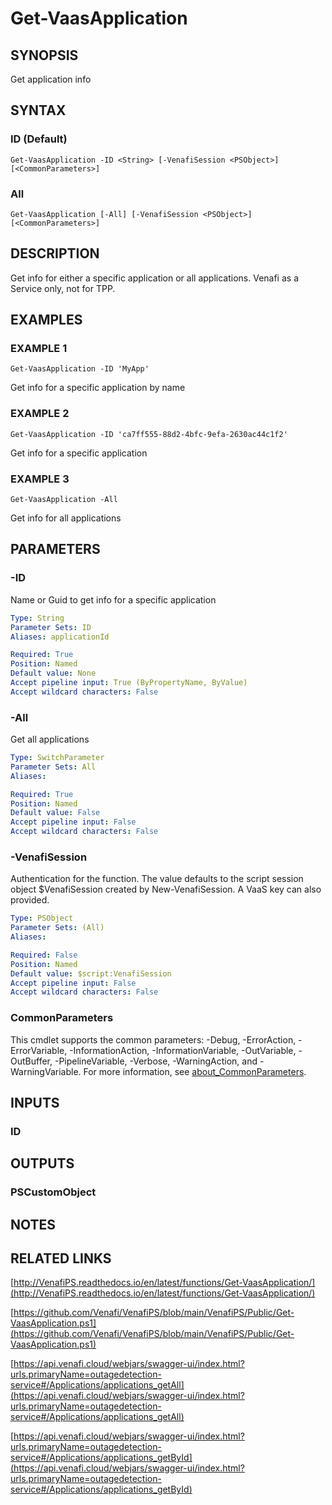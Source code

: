 # Get-VaasApplication

## SYNOPSIS
Get application info

## SYNTAX

### ID (Default)
```
Get-VaasApplication -ID <String> [-VenafiSession <PSObject>] [<CommonParameters>]
```

### All
```
Get-VaasApplication [-All] [-VenafiSession <PSObject>] [<CommonParameters>]
```

## DESCRIPTION
Get info for either a specific application or all applications. 
Venafi as a Service only, not for TPP.

## EXAMPLES

### EXAMPLE 1
```
Get-VaasApplication -ID 'MyApp'
```

Get info for a specific application by name

### EXAMPLE 2
```
Get-VaasApplication -ID 'ca7ff555-88d2-4bfc-9efa-2630ac44c1f2'
```

Get info for a specific application

### EXAMPLE 3
```
Get-VaasApplication -All
```

Get info for all applications

## PARAMETERS

### -ID
Name or Guid to get info for a specific application

```yaml
Type: String
Parameter Sets: ID
Aliases: applicationId

Required: True
Position: Named
Default value: None
Accept pipeline input: True (ByPropertyName, ByValue)
Accept wildcard characters: False
```

### -All
Get all applications

```yaml
Type: SwitchParameter
Parameter Sets: All
Aliases:

Required: True
Position: Named
Default value: False
Accept pipeline input: False
Accept wildcard characters: False
```

### -VenafiSession
Authentication for the function.
The value defaults to the script session object $VenafiSession created by New-VenafiSession.
A VaaS key can also provided.

```yaml
Type: PSObject
Parameter Sets: (All)
Aliases:

Required: False
Position: Named
Default value: $script:VenafiSession
Accept pipeline input: False
Accept wildcard characters: False
```

### CommonParameters
This cmdlet supports the common parameters: -Debug, -ErrorAction, -ErrorVariable, -InformationAction, -InformationVariable, -OutVariable, -OutBuffer, -PipelineVariable, -Verbose, -WarningAction, and -WarningVariable. For more information, see [about_CommonParameters](http://go.microsoft.com/fwlink/?LinkID=113216).

## INPUTS

### ID
## OUTPUTS

### PSCustomObject
## NOTES

## RELATED LINKS

[http://VenafiPS.readthedocs.io/en/latest/functions/Get-VaasApplication/](http://VenafiPS.readthedocs.io/en/latest/functions/Get-VaasApplication/)

[https://github.com/Venafi/VenafiPS/blob/main/VenafiPS/Public/Get-VaasApplication.ps1](https://github.com/Venafi/VenafiPS/blob/main/VenafiPS/Public/Get-VaasApplication.ps1)

[https://api.venafi.cloud/webjars/swagger-ui/index.html?urls.primaryName=outagedetection-service#/Applications/applications_getAll](https://api.venafi.cloud/webjars/swagger-ui/index.html?urls.primaryName=outagedetection-service#/Applications/applications_getAll)

[https://api.venafi.cloud/webjars/swagger-ui/index.html?urls.primaryName=outagedetection-service#/Applications/applications_getById](https://api.venafi.cloud/webjars/swagger-ui/index.html?urls.primaryName=outagedetection-service#/Applications/applications_getById)

